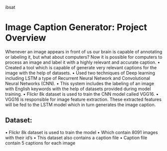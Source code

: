  ibsat
# Image Caption Generator: Project Overview
  Whenever an image appears in front of us our brain is capable of annotating or labeling it, but what about computers? 
  Now it is possible for computers to process an image and label it with a highly relevant and accurate caption.
 •	Created a tool which is capable of generate very relevant captions for the image with the help of datasets.
 •	Used two techniques of Deep learning including LSTM a type of Recurrent Neural Network and Convolutional Neural Networks (CNN).
 •	This system includes the labeling of an image with English keywords with the help of datasets provided during model training. 
 •	Flickr 8k dataset is used to train the CNN model called VGG16. 
 •	VGG16 is responsible for image feature extraction. These extracted features will be fed to the LSTM model which in turn generates the image caption.
## Dataset:
 •	Flickr 8k dataset is used to train the model
 •	Which contain 8091 images with their id’s
 •	This dataset also contains a caption file 
 •	Caption file contain 5 captions for each image

